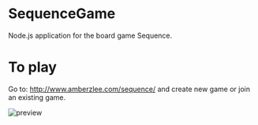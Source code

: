 # SequenceGame
Node.js application for the board game Sequence.

# To play
Go to: http://www.amberzlee.com/sequence/ and create new game or join an existing game.

![preview](https://github.com/azlee/SequenceGame/blob/master/public/imgs/Screen%20Shot%202020-06-28%20at%202.15.50%20PM.png)
